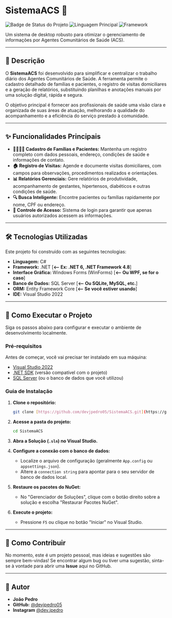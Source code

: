 # SistemaACS 🚀

![Badge de Status do Projeto](https://img.shields.io/badge/status-em%20desenvolvimento-yellow)
![Linguagem Principal](https://img.shields.io/badge/linguagem-C%23-blue.svg)
![Framework](https://img.shields.io/badge/framework-.NET-blueviolet.svg)

Um sistema de desktop robusto para otimizar o gerenciamento de informações por Agentes Comunitários de Saúde (ACS).

---

## 📝 Descrição

O **SistemaACS** foi desenvolvido para simplificar e centralizar o trabalho diário dos Agentes Comunitários de Saúde. A ferramenta permite o cadastro detalhado de famílias e pacientes, o registro de visitas domiciliares e a geração de relatórios, substituindo planilhas e anotações manuais por uma solução digital, rápida e segura.

O objetivo principal é fornecer aos profissionais de saúde uma visão clara e organizada de suas áreas de atuação, melhorando a qualidade do acompanhamento e a eficiência do serviço prestado à comunidade.

---

## ✨ Funcionalidades Principais

* **👨‍👩‍👧‍👦 Cadastro de Famílias e Pacientes:** Mantenha um registro completo com dados pessoais, endereço, condições de saúde e informações de contato.
* **🏠 Registro de Visitas:** Agende e documente visitas domiciliares, com campos para observações, procedimentos realizados e orientações.
* **📊 Relatórios Gerenciais:** Gere relatórios de produtividade, acompanhamento de gestantes, hipertensos, diabéticos e outras condições de saúde.
* **🔍 Busca Inteligente:** Encontre pacientes ou famílias rapidamente por nome, CPF ou endereço.
* **🔐 Controle de Acesso:** Sistema de login para garantir que apenas usuários autorizados acessem as informações.

---

## 🛠️ Tecnologias Utilizadas

Este projeto foi construído com as seguintes tecnologias:

* **Linguagem:** C#
* **Framework:** .NET [**<-- Ex: .NET 6, .NET Framework 4.8**]
* **Interface Gráfica:** Windows Forms (WinForms) [**<-- Ou WPF, se for o caso**]
* **Banco de Dados:** SQL Server [**<-- Ou SQLite, MySQL, etc.**]
* **ORM:** Entity Framework Core [**<-- Se você estiver usando**]
* **IDE:** Visual Studio 2022

---

## 🚀 Como Executar o Projeto

Siga os passos abaixo para configurar e executar o ambiente de desenvolvimento localmente.

### Pré-requisitos

Antes de começar, você vai precisar ter instalado em sua máquina:
* [Visual Studio 2022](https://visualstudio.microsoft.com/pt-br/)
* [.NET SDK](https://dotnet.microsoft.com/pt-br/download) (versão compatível com o projeto)
* [SQL Server](https://www.microsoft.com/pt-br/sql-server/sql-server-downloads) (ou o banco de dados que você utilizou)

### Guia de Instalação

1.  **Clone o repositório:**
    ```bash
    git clone [https://github.com/devjpedro05/SistemaACS.git](https://github.com/devjpedro05/SistemaACS.git)
    ```

2.  **Acesse a pasta do projeto:**
    ```bash
    cd SistemaACS
    ```

3.  **Abra a Solução (`.sln`) no Visual Studio.**

4.  **Configure a conexão com o banco de dados:**
    * Localize o arquivo de configuração (geralmente `App.config` ou `appsettings.json`).
    * Altere a `connection string` para apontar para o seu servidor de banco de dados local.

5.  **Restaure os pacotes do NuGet:**
    * No "Gerenciador de Soluções", clique com o botão direito sobre a solução e escolha "Restaurar Pacotes NuGet".

6.  **Execute o projeto:**
    * Pressione `F5` ou clique no botão "Iniciar" no Visual Studio.

---

## 🤝 Como Contribuir

No momento, este é um projeto pessoal, mas ideias e sugestões são sempre bem-vindas! Se encontrar algum bug ou tiver uma sugestão, sinta-se à vontade para abrir uma **Issue** aqui no GitHub.

---

## 👤 Autor

* **João Pedro**
* **GitHub:** [@devjpedro05](https://github.com/devjpedro05)
* **Instagram** [@dev.jpedro](https://www.instagram.com/dev.jpedro?igsh=MTJrM3YyZnFjNjByNQ==)
